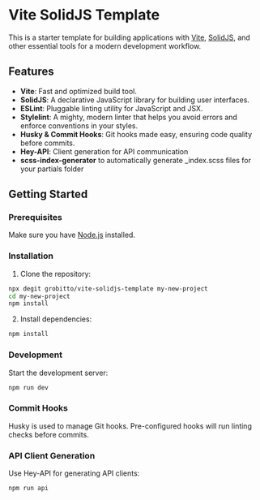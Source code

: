 # Vite SolidJS Template

This is a starter template for building applications with [Vite](https://vitejs.dev/), [SolidJS](https://solidjs.com/), and other essential tools for a modern development workflow.

## Features

- **Vite**: Fast and optimized build tool.
- **SolidJS**: A declarative JavaScript library for building user interfaces.
- **ESLint**: Pluggable linting utility for JavaScript and JSX.
- **Stylelint**: A mighty, modern linter that helps you avoid errors and enforce conventions in your styles.
- **Husky & Commit Hooks**: Git hooks made easy, ensuring code quality before commits.
- **Hey-API**: Client generation for API communication
- **scss-index-generator** to automatically generate \_index.scss files for your partials folder

## Getting Started

### Prerequisites

Make sure you have [Node.js](https://nodejs.org/) installed.

### Installation

1. Clone the repository:

```sh
npx degit grobitto/vite-solidjs-template my-new-project
cd my-new-project
npm install
```

2. Install dependencies:

```sh
npm install
```

### Development

Start the development server:

```sh
npm run dev
```

### Commit Hooks

Husky is used to manage Git hooks. Pre-configured hooks will run linting checks before commits.

### API Client Generation

Use Hey-API for generating API clients:

```sh
npm run api
```
